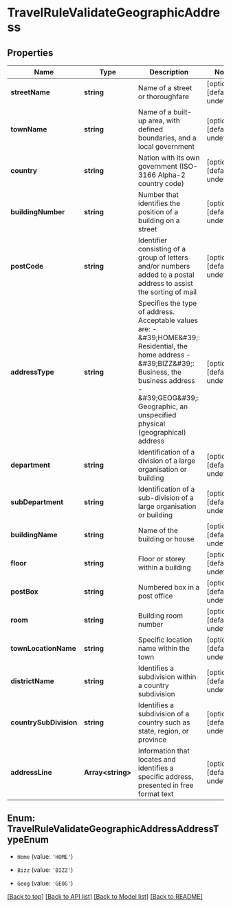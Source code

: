 # TravelRuleValidateGeographicAddress

## Properties

|Name | Type | Description | Notes|
|------------ | ------------- | ------------- | -------------|
|**streetName** | **string** | Name of a street or thoroughfare | [optional] [default to undefined]|
|**townName** | **string** | Name of a built-up area, with defined boundaries, and a local government | [optional] [default to undefined]|
|**country** | **string** | Nation with its own government (ISO-3166 Alpha-2 country code) | [optional] [default to undefined]|
|**buildingNumber** | **string** | Number that identifies the position of a building on a street | [optional] [default to undefined]|
|**postCode** | **string** | Identifier consisting of a group of letters and/or numbers added to a postal address to assist the sorting of mail | [optional] [default to undefined]|
|**addressType** | **string** | Specifies the type of address. Acceptable values are: - \&#39;HOME\&#39;: Residential, the home address - \&#39;BIZZ\&#39;: Business, the business address - \&#39;GEOG\&#39;: Geographic, an unspecified physical (geographical) address | [optional] [default to undefined]|
|**department** | **string** | Identification of a division of a large organisation or building | [optional] [default to undefined]|
|**subDepartment** | **string** | Identification of a sub-division of a large organisation or building | [optional] [default to undefined]|
|**buildingName** | **string** | Name of the building or house | [optional] [default to undefined]|
|**floor** | **string** | Floor or storey within a building | [optional] [default to undefined]|
|**postBox** | **string** | Numbered box in a post office | [optional] [default to undefined]|
|**room** | **string** | Building room number | [optional] [default to undefined]|
|**townLocationName** | **string** | Specific location name within the town | [optional] [default to undefined]|
|**districtName** | **string** | Identifies a subdivision within a country subdivision | [optional] [default to undefined]|
|**countrySubDivision** | **string** | Identifies a subdivision of a country such as state, region, or province | [optional] [default to undefined]|
|**addressLine** | **Array&lt;string&gt;** | Information that locates and identifies a specific address, presented in free format text | [optional] [default to undefined]|


## Enum: TravelRuleValidateGeographicAddressAddressTypeEnum


* `Home` (value: `'HOME'`)

* `Bizz` (value: `'BIZZ'`)

* `Geog` (value: `'GEOG'`)





[[Back to top]](#) [[Back to API list]](../../README.md#documentation-for-api-endpoints) [[Back to Model list]](../../README.md#documentation-for-models) [[Back to README]](../../README.md)
